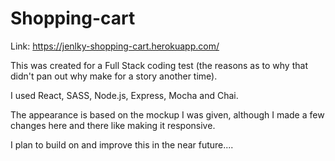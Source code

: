 # Shopping-cart

Link: https://jenlky-shopping-cart.herokuapp.com/

This was created for a Full Stack coding test (the reasons as to why that didn't pan out why make for a story another time).

I used React, SASS, Node.js, Express, Mocha and Chai. 

The appearance is based on the mockup I was given, although I made a few changes here and there like making it responsive.

I plan to build on and improve this in the near future....

